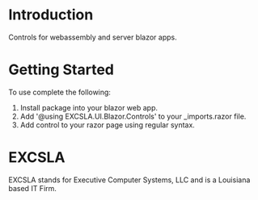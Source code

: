 # Introduction
Controls for webassembly and server blazor apps.

# Getting Started
To use complete the following:
1. Install package into your blazor web app.
2. Add '&#64;using EXCSLA.UI.Blazor.Controls' to your _imports.razor file.
3. Add control to your razor page using regular syntax.

# EXCSLA
EXCSLA stands for Executive Computer Systems, LLC and is a Louisiana based IT Firm.